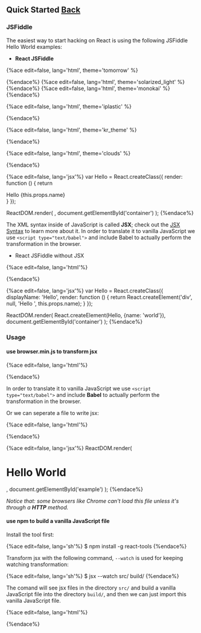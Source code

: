 ## Quick Started [Back](./../react.md)

### JSFiddle

The easiest way to start hacking on React is using the following JSFiddle Hello World examples:

-  **React JSFiddle**

{%ace edit=false, lang='html', theme='tomorrow' %}
<script src="https://facebook.github.io/react/js/jsfiddle-integration-babel.js"></script>

<div id="container">
    <!-- This element's contents will be replaced with your component. -->
</div>
{%endace%}
{%ace edit=false, lang='html', theme='solarized_light' %}
<script src="https://facebook.github.io/react/js/jsfiddle-integration-babel.js"></script>

<div id="container">
    <!-- This element's contents will be replaced with your component. -->
</div>
{%endace%}
{%ace edit=false, lang='html', theme='monokai' %}
<script src="https://facebook.github.io/react/js/jsfiddle-integration-babel.js"></script>

<div id="container">
    <!-- This element's contents will be replaced with your component. -->
</div>
{%endace%}

{%ace edit=false, lang='html', theme='iplastic' %}
<script src="https://facebook.github.io/react/js/jsfiddle-integration-babel.js"></script>

<div id="container">
    <!-- This element's contents will be replaced with your component. -->
</div>
{%endace%}

{%ace edit=false, lang='html', theme='kr_theme' %}
<script src="https://facebook.github.io/react/js/jsfiddle-integration-babel.js"></script>

<div id="container">
    <!-- This element's contents will be replaced with your component. -->
</div>
{%endace%}

{%ace edit=false, lang='html', theme='clouds' %}
<script src="https://facebook.github.io/react/js/jsfiddle-integration-babel.js"></script>

<div id="container">
    <!-- This element's contents will be replaced with your component. -->
</div>
{%endace%}

{%ace edit=false, lang='jsx'%}
var Hello = React.createClass({
    render: function () {
        return <div>Hello {this.props.name}</div>
    }
});

ReactDOM.render(
    <Hello name="world" />,
    document.getElementById('container')
);
{%endace%}

The XML syntax inside of JavaScript is called **JSX**; check out the [JSX Syntax](./../jsx_syntax/jsx_syntax.md) to learn more about it. In order to translate it to vanilla JavaScript we use `<script type="text/babel">` and include Babel to actually perform the transformation in the browser.

-  React JSFiddle without JSX

{%ace edit=false, lang='html'%}
<div id="container">
    <!-- This element's contents will be replaced with your component. -->
</div>
{%endace%}

{%ace edit=false, lang='jsx'%}
var Hello = React.createClass({
    displayName: 'Hello',
    render: function () {
        return React.createElement('div', null, 'Hello ', this.props.name);
    }
});

ReactDOM.render(
    React.createElement(Hello, {name: 'world'}),
    document.getElementById('container')
);
{%endace%}

### Usage

#### use browser.min.js to transform jsx

{%ace edit=false, lang='html'%}
<!DOCTYPE html>
<html lang="en">
<head>
    <meta charset="UTF-8">
    <title>Hello React!</title>
    <script src="build/react.js" charset="utf-8"></script>
    <script src="build/react-dom.js" charset="utf-8"></script>
    <script src="build/browser.min.js" charset="utf-8"></script>
</head>
<body>
    <div id="example"></div>
    <script type="text/babel">
        ReactDOM.render(
            <h1>Hello World</h1>,
            document.getElementById('example')
        );
    </script>
</body>
</html>
{%endace%}

In order to translate it to vanilla JavaScript we use `<script type="text/babel">` and include **Babel** to actually perform the transformation in the browser.

Or we can seperate a file to write jsx:

{%ace edit=false, lang='html'%}
<!DOCTYPE html>
<html lang="en">
<head>
    <meta charset="UTF-8">
    <title>Hello React!</title>
    <script src="build/react.js" charset="utf-8"></script>
    <script src="build/react-dom.js" charset="utf-8"></script>
    <script src="build/browser.min.js" charset="utf-8"></script>
    <script src="src/helloworld.js" type="text/babel"></script>
</head>
<body>
    <div id="example"></div>
</body>
</html>
{%endace%}

{%ace edit=false, lang='jsx'%}
ReactDOM.render(
    <h1>Hello World</h1>,
    document.getElementById('example')
);
{%endace%}

*Notice that: some browsers like Chrome can't load this file unless it's through a **HTTP** method.*

#### use npm to build a vanilla JavaScript file

Install the tool first:

{%ace edit=false, lang='sh'%}
$ npm install -g react-tools
{%endace%}

Transform jsx with the following command, `--watch` is used for keeping watching transformation:

{%ace edit=false, lang='sh'%}
$ jsx --watch src/ build/
{%endace%}

The comand will see jsx files in the directory `src/` and build a vanilla JavaScript file into the directory `build/`, and then we can just import this vanilla JavaScript file.

{%ace edit=false, lang='html'%}
<!DOCTYPE html>
<html lang="en">
<head>
    <meta charset="UTF-8">
    <title>Hello React!</title>
    <script src="build/react.js" charset="utf-8"></script>
    <script src="build/react-dom.js" charset="utf-8"></script>
    <script src="build/helloworld.js" type="text/javascript"></script>
</head>
<body>
    <div id="example"></div>
</body>
</html>
{%endace%}